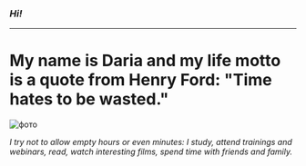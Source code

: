 ### _Hi!_

---


# My name is Daria and my life motto is a quote from Henry Ford: "Time hates to be wasted." 

![фото](https://sun9-76.userapi.com/impg/RuKmTKTgmAiymaFVRoZ32M1gg_l3pRmALlFZpA/naO0uJvPCWQ.jpg?size=607x1080&quality=95&sign=93f27df7157e3a33b908940d0283a699&type=album)

_I try not to allow empty hours or even minutes: I study, attend trainings and webinars, read, watch interesting films, spend time with friends and family._


